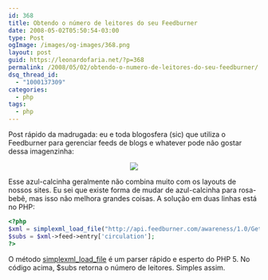 ```yaml
---
id: 368
title: Obtendo o número de leitores do seu Feedburner
date: 2008-05-02T05:50:54-03:00
type: Post
ogImage: /images/og-images/368.png
layout: post
guid: https://leonardofaria.net/?p=368
permalink: /2008/05/02/obtendo-o-numero-de-leitores-do-seu-feedburner/
dsq_thread_id:
  - "1000137309"
categories:
  - php
tags:
  - php
---
```

Post rápido da madrugada: eu e toda blogosfera (sic) que utiliza o Feedburner para gerenciar feeds de blogs e whatever pode não gostar dessa imagenzinha:

<center>
  <img src="https://feeds.feedburner.com/~fc/leonardofaria" />
</center>

Esse azul-calcinha geralmente não combina muito com os layouts de nossos sites. Eu sei que existe forma de mudar de azul-calcinha para rosa-bebê, mas isso não melhora grandes coisas. A solução em duas linhas está no PHP:

```php
<?php
$xml = simplexml_load_file("http://api.feedburner.com/awareness/1.0/GetFeedData?uri=SEUFEED");
$subs = $xml->feed->entry['circulation'];
?>
```

O método [simplexml\_load\_file](http://br2.php.net/simplexml_load_file) é um parser rápido e esperto do PHP 5. No código acima, $subs retorna o número de leitores. Simples assim.
